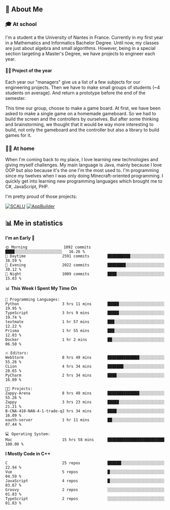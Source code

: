 ## 👀 About Me

### 🎓 At school

I'm a student a the University of Nantes in France. Currently in my first year in a Mathematics and Informatics Bachelor Degree. Until now, my classes are just about algebra and small algorithms. However, being in a special section targeting a Master's Degree, we have projects to engineer each year. 

#### 🔧🔬 Project of the year

Each year our "managers" give us a list of a few subjects for our engineering projects. Then we have to make small groups of students (~4 students on average). And return a prototype before the end of the semester.

This time our group, choose to make a game board. At first, we have been asked to make a single game on a homemade gameboard. So we had to build the screen and the controllers by ourselves. 
But after some thinking and brainstorming, we thought that it would be way more interesting to build, not only the gameboard and the controller but also a library to build games for it.

### 👨‍💻 At home

When I'm coming back to my place, I love learning new technologies and giving myself challenges. My main language is Java, mainly because I love OOP but also because it's the one I'm the most used to. I'm programming since my twelves when I was only doing Minecraft-oriented programming.  I quickly get into learning new programming languages which brought me to C#, JavaScript, PHP. 

I'm pretty proud of those projects:

[![SCALU](https://github-readme-stats.vercel.app/api/pin?username=renardfute&repo=SCALU)](https://github.com/renardfute/scalu)
[![AppBuilder](https://github-readme-stats.vercel.app/api/pin?username=pulsedev2&repo=AppBuilder)](https://github.com/pulsedev2/AppBuilder)

## 📊 Me in statistics
<!--START_SECTION:waka-->
**I'm an Early 🐤** 

```text
🌞 Morning                1092 commits        ████░░░░░░░░░░░░░░░░░░░░░   16.26 % 
🌆 Daytime                2591 commits        ██████████░░░░░░░░░░░░░░░   38.59 % 
🌃 Evening                2022 commits        ████████░░░░░░░░░░░░░░░░░   30.12 % 
🌙 Night                  1009 commits        ████░░░░░░░░░░░░░░░░░░░░░   15.03 % 
```


📊 **This Week I Spent My Time On** 

```text
💬 Programming Languages: 
Python                   3 hrs 11 mins       █████░░░░░░░░░░░░░░░░░░░░   19.95 % 
TypeScript               3 hrs 9 mins        █████░░░░░░░░░░░░░░░░░░░░   19.74 % 
textmate                 1 hr 57 mins        ███░░░░░░░░░░░░░░░░░░░░░░   12.22 % 
Prisma                   1 hr 55 mins        ███░░░░░░░░░░░░░░░░░░░░░░   12.03 % 
Docker                   1 hr 2 mins         ██░░░░░░░░░░░░░░░░░░░░░░░   06.50 % 

🔥 Editors: 
WebStorm                 8 hrs 49 mins       ██████████████░░░░░░░░░░░   55.26 % 
CLion                    4 hrs 34 mins       ███████░░░░░░░░░░░░░░░░░░   28.65 % 
PyCharm                  2 hrs 34 mins       ████░░░░░░░░░░░░░░░░░░░░░   16.09 % 

🐱‍💻 Projects: 
Zappy-Arena              8 hrs 49 mins       ██████████████░░░░░░░░░░░   55.26 % 
Zappy                    3 hrs 23 mins       █████░░░░░░░░░░░░░░░░░░░░   21.21 % 
B-CNA-410-NAN-4-1-trade-q2 hrs 34 mins       ████░░░░░░░░░░░░░░░░░░░░░   16.09 % 
oauth-server             1 hr 11 mins        ██░░░░░░░░░░░░░░░░░░░░░░░   07.44 % 

💻 Operating System: 
Mac                      15 hrs 58 mins      █████████████████████████   100.00 % 
```

**I Mostly Code in C++** 

```text
C                        25 repos            ██████░░░░░░░░░░░░░░░░░░░   22.94 % 
Vue                      5 repos             █░░░░░░░░░░░░░░░░░░░░░░░░   04.59 % 
JavaScript               4 repos             █░░░░░░░░░░░░░░░░░░░░░░░░   03.67 % 
Groovy                   2 repos             ░░░░░░░░░░░░░░░░░░░░░░░░░   01.83 % 
TypeScript               2 repos             ░░░░░░░░░░░░░░░░░░░░░░░░░   01.83 % 
```




<!--END_SECTION:waka-->
